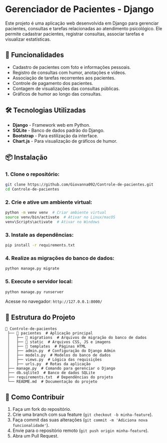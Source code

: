 # Gerenciador de Pacientes - Django

Este projeto é uma aplicação web desenvolvida em Django para gerenciar pacientes, consultas e tarefas relacionadas ao atendimento psicológico. Ele permite cadastrar pacientes, registrar consultas, associar tarefas e visualizar estatísticas.

## 🚀 Funcionalidades
- Cadastro de pacientes com foto e informações pessoais.
- Registro de consultas com humor, anotações e vídeos.
- Associação de tarefas recorrentes aos pacientes.
- Controle de pagamento dos pacientes.
- Contagem de visualizações das consultas públicas.
- Gráficos de humor ao longo das consultas.

## 🛠️ Tecnologias Utilizadas
- **Django** - Framework web em Python.
- **SQLite** - Banco de dados padrão do Django.
- **Bootstrap** - Para estilização da interface.
- **Chart.js** - Para visualização de gráficos de humor.

## 📦 Instalação
### 1. Clone o repositório:
```bash
git clone https://github.com/Giovanna092/Controle-de-pacientes.git
cd Controle-de-pacientes
```
### 2. Crie e ative um ambiente virtual:
```bash
python -m venv venv  # Criar ambiente virtual
source venv/bin/activate  # Ativar no Linux/macOS
venv\Scripts\activate  # Ativar no Windows
```
### 3. Instale as dependências:
```bash
pip install -r requirements.txt
```
### 4. Realize as migrações do banco de dados:
```bash
python manage.py migrate
```
### 5. Execute o servidor local:
```bash
python manage.py runserver
```
Acesse no navegador: `http://127.0.0.1:8000/`

## 📝 Estrutura do Projeto
```
📂 Controle-de-pacientes
 ├── 📂 pacientes  # Aplicação principal
 │   ├── 📂 migrations  # Arquivos de migração do banco de dados
 │   ├── 📂 static  # Arquivos CSS, JS e imagens
 │   ├── 📂 templates  # Páginas HTML
 │   ├── admin.py  # Configuração do Django Admin
 │   ├── models.py  # Modelos do banco de dados
 │   ├── views.py  # Lógica das requisições
 │   ├── urls.py  # Rotas da aplicação
 ├── manage.py  # Comando para gerenciar o Django
 ├── db.sqlite3  # Banco de dados SQLite
 ├── requirements.txt  # Dependências do projeto
 └── README.md  # Documentação do projeto
```

## 📌 Como Contribuir
1. Faça um fork do repositório.
2. Crie uma branch com sua feature (`git checkout -b minha-feature`).
3. Faça commit das suas alterações (`git commit -m 'Adiciona nova funcionalidade'`).
4. Envie para o repositório remoto (`git push origin minha-feature`).
5. Abra um Pull Request.


